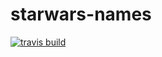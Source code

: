 # starwars-names

[![travis build](https://img.shields.io/travis/jorissparla/starwars-names.svg?maxAge=2592000)](https://travis-ci.org/jorissparla/starwars-names)
